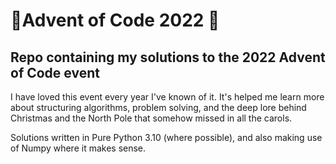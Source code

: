 # 🎄Advent of Code 2022 🎄
## Repo containing my solutions to the 2022 Advent of Code event

I have loved this event every year I've known of it. It's helped me learn more about structuring algorithms, problem solving, and the deep lore behind Christmas and the North Pole that somehow missed in all the carols.

Solutions written in Pure Python 3.10 (where possible), and also making use of Numpy where it makes sense.

